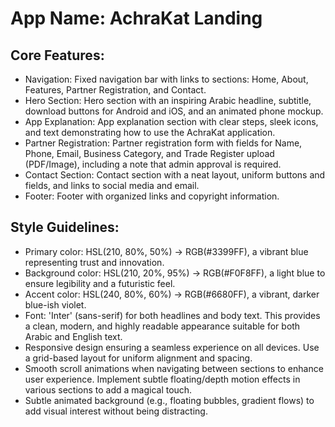 # **App Name**: AchraKat Landing

## Core Features:

- Navigation: Fixed navigation bar with links to sections: Home, About, Features, Partner Registration, and Contact.
- Hero Section: Hero section with an inspiring Arabic headline, subtitle, download buttons for Android and iOS, and an animated phone mockup.
- App Explanation: App explanation section with clear steps, sleek icons, and text demonstrating how to use the AchraKat application.
- Partner Registration: Partner registration form with fields for Name, Phone, Email, Business Category, and Trade Register upload (PDF/Image), including a note that admin approval is required.
- Contact Section: Contact section with a neat layout, uniform buttons and fields, and links to social media and email.
- Footer: Footer with organized links and copyright information.

## Style Guidelines:

- Primary color: HSL(210, 80%, 50%) -> RGB(#3399FF), a vibrant blue representing trust and innovation.
- Background color: HSL(210, 20%, 95%) -> RGB(#F0F8FF), a light blue to ensure legibility and a futuristic feel.
- Accent color: HSL(240, 80%, 60%) -> RGB(#6680FF), a vibrant, darker blue-ish violet.
- Font: 'Inter' (sans-serif) for both headlines and body text. This provides a clean, modern, and highly readable appearance suitable for both Arabic and English text.
- Responsive design ensuring a seamless experience on all devices. Use a grid-based layout for uniform alignment and spacing.
- Smooth scroll animations when navigating between sections to enhance user experience. Implement subtle floating/depth motion effects in various sections to add a magical touch.
- Subtle animated background (e.g., floating bubbles, gradient flows) to add visual interest without being distracting.